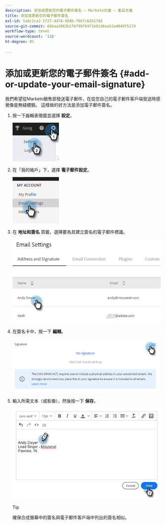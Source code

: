 ```yaml
---
description: 添加或更新您的電子郵件簽名 — Marketo文檔 — 產品文檔
title: 添加或更新您的電子郵件簽名
exl-id: 5a8c2ca2-2f27-4478-984b-f6b7c62b178d
source-git-commit: 66baa3063b2f6798f04f1b81d6ea52a484975174
workflow-type: tm+mt
source-wordcount: '116'
ht-degree: 0%

---
```


# 添加或更新您的電子郵件簽名 {#add-or-update-your-email-signature}

我們希望從Marketo銷售部發送電子郵件，在從您自己的電子郵件客戶端發送時感覺像是無縫體驗。 這樣做的好方法是添加電子郵件簽名。

1. 按一下齒輪表徵圖並選擇 **設定**。

   ![](assets/add-or-update-your-email-signature-1.png)

1. 在「我的帳戶」下，選擇 **電子郵件設定**。

   ![](assets/add-or-update-your-email-signature-2.png)

1. 在 **地址和簽名** 頁籤，選擇要為其建立簽名的電子郵件標識。

   ![](assets/add-or-update-your-email-signature-3.png)

1. 在簽名卡中，按一下 **編輯**。

   ![](assets/add-or-update-your-email-signature-4.png)

1. 輸入所需文本（或影像），然後按一下 **保存**。

   ![](assets/add-or-update-your-email-signature-5.png)

   >[!TIP]
   >
   >確保合成螢幕中的簽名與電子郵件客戶端中列出的簽名相似。
